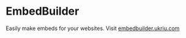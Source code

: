# EmbedBuilder
Easily make embeds for your websites.
Visit [embedbuilder.ukriu.com](https://ukriu.github.io/embedbuilder)
